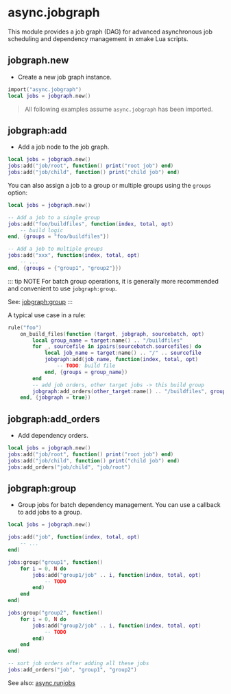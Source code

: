 # async.jobgraph

This module provides a job graph (DAG) for advanced asynchronous job scheduling and dependency management in xmake Lua scripts.

## jobgraph.new

- Create a new job graph instance.

```lua
import("async.jobgraph")
local jobs = jobgraph.new()
```

> All following examples assume `async.jobgraph` has been imported.

## jobgraph:add

- Add a job node to the job graph.

```lua
local jobs = jobgraph.new()
jobs:add("job/root", function() print("root job") end)
jobs:add("job/child", function() print("child job") end)
```

You can also assign a job to a group or multiple groups using the `groups` option:

```lua
local jobs = jobgraph.new()

-- Add a job to a single group
jobs:add("foo/buildfiles", function(index, total, opt)
    -- build logic
end, {groups = "foo/buildfiles"})

-- Add a job to multiple groups
jobs:add("xxx", function(index, total, opt)
    -- ...
end, {groups = {"group1", "group2"}})
```

::: tip NOTE
For batch group operations, it is generally more recommended and convenient to use `jobgraph:group`.

See: [jobgraph:group](#jobgraph-group)
:::

A typical use case in a rule:

```lua
rule("foo")
    on_build_files(function (target, jobgraph, sourcebatch, opt)
        local group_name = target:name() .. "/buildfiles"
        for _, sourcefile in ipairs(sourcebatch.sourcefiles) do
            local job_name = target:name() .. "/" .. sourcefile
            jobgraph:add(job_name, function(index, total, opt)
                -- TODO: build file
            end, {groups = group_name})
        end
        -- add job orders, other target jobs -> this build group
        jobgraph:add_orders(other_target:name() .. "/buildfiles", group_name)
    end, {jobgraph = true})
```

## jobgraph:add_orders

- Add dependency orders.

```lua
local jobs = jobgraph.new()
jobs:add("job/root", function() print("root job") end)
jobs:add("job/child", function() print("child job") end)
jobs:add_orders("job/child", "job/root")
```

## jobgraph:group

- Group jobs for batch dependency management. You can use a callback to add jobs to a group.

```lua
local jobs = jobgraph.new()

jobs:add("job", function(index, total, opt)
    -- ...
end)

jobs:group("group1", function()
    for i = 0, N do
        jobs:add("group1/job" .. i, function(index, total, opt)
            -- TODO
        end)
    end
end)

jobs:group("group2", function()
    for i = 0, N do
        jobs:add("group2/job" .. i, function(index, total, opt)
            -- TODO
        end)
    end
end)

-- sort job orders after adding all these jobs
jobs:add_orders("job", "group1", "group2")
```

See also: [async.runjobs](/api/scripts/extension-modules/async/runjobs) 
